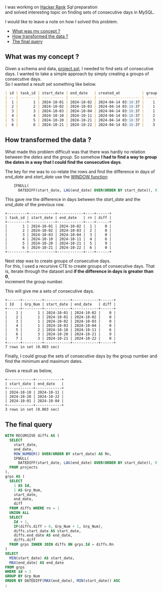 I was working on [Hacker Rank](https://www.hackerrank.com/) _Sql_ preparation  
and solved interesting topic on finding sets of consecutive days in MySQL.

I would like to leave a note on how I solved this problem.

* [What was my concept ?](#what-was-my-concept)
* [How transformed the data ?](#how-transformed-the-data)
* [The final query](#the-final-query)

## What was my concept ?

Given a schema and data, [project.sql](../projects.sql), I needed to find sets of consecutive days.
I wanted to take a simple approach by simply creating a groups of consecutive days.  
So I wanted a result set something like below.

```markdown
| id | task_id | start_date | end_date   | created_at          | group |
| -- | ------- | ---------- | ---------- | ------------------- | ----- |
|  1 |       1 | 2024-10-01 | 2024-10-02 | 2024-04-14 03:18:37 |    1 |
|  2 |       2 | 2024-10-02 | 2024-10-03 | 2024-04-14 03:18:37 |    1 |
|  3 |       3 | 2024-10-03 | 2024-10-04 | 2024-04-14 03:18:37 |    1 |
|  4 |       4 | 2024-10-10 | 2024-10-11 | 2024-04-14 03:18:37 |    2 |
|  5 |       5 | 2024-10-20 | 2024-10-21 | 2024-04-14 03:18:37 |    3 |
|  6 |       6 | 2024-10-21 | 2024-10-22 | 2024-04-14 03:18:37 |    3 |
```

## How transformed the data ?
What made this problem difficult was that there was hardly no relation between the _dates_ and the _group_.
So somehow **I had to find a way to group the dates in a way that I could find the consecutive days**.

The key for me was to co-relate the rows 
and find the difference in days of _end_date_ and _start_date_ use the [WINDOW function](https://dev.mysql.com/doc/refman/8.0/en/window-functions.html)

```sql
    IFNULL(
      DATEDIFF(start_date, LAG(end_date) OVER(ORDER BY start_date)), 0) AS diff
```

This gave me the difference in days between the _start_date_ and the _end_date_ of the previous row.

```plaintext
+---------+------------+------------+----+------+
| task_id | start_date | end_date   | rn | diff |
+---------+------------+------------+----+------+
|       1 | 2024-10-01 | 2024-10-02 |  1 |    0 |
|       2 | 2024-10-02 | 2024-10-03 |  2 |    0 |
|       3 | 2024-10-03 | 2024-10-04 |  3 |    0 |
|       4 | 2024-10-10 | 2024-10-11 |  4 |    6 |
|       5 | 2024-10-20 | 2024-10-21 |  5 |    9 |
|       6 | 2024-10-21 | 2024-10-22 |  6 |    0 |
+---------+------------+------------+----+------+
```

Next step was to create groups of consecutive days.  
For this, I used a recursive CTE to create groups of consecutive days. That is, iterate through the dataset and **if the difference in days is greater than 0**,  
increment the group number.

This will give me a sets of consecutive days.

```plaintext
+------+---------+------------+------------+------+
| Id   | Grp_Num | start_date | end_date   | diff |
+------+---------+------------+------------+------+
|    1 |       1 | 2024-10-01 | 2024-10-02 |    0 |
|    2 |       1 | 2024-10-01 | 2024-10-02 |    0 |
|    3 |       1 | 2024-10-02 | 2024-10-03 |    0 |
|    4 |       1 | 2024-10-03 | 2024-10-04 |    0 |
|    5 |       2 | 2024-10-10 | 2024-10-11 |    6 |
|    6 |       3 | 2024-10-20 | 2024-10-21 |    9 |
|    7 |       3 | 2024-10-21 | 2024-10-22 |    0 |
+------+---------+------------+------------+------+
7 rows in set (0.003 sec)
```

Finally, I could group the sets of consecutive days by the group number and find the minimum and maximum dates.

Gives a result as below,

```plaintext
+------------+------------+
| start_date | end_date   |
+------------+------------+
| 2024-10-10 | 2024-10-11 |
| 2024-10-20 | 2024-10-22 |
| 2024-10-01 | 2024-10-04 |
+------------+------------+
3 rows in set (0.003 sec)
```

## The final query

```sql
WITH RECURSIVE diffs AS (
  SELECT 
    start_date,
    end_date,
    ROW_NUMBER() OVER(ORDER BY start_date) AS Rn,
    IFNULL(
      DATEDIFF(start_date, LAG(end_date) OVER(ORDER BY start_date)), 0) AS diff
  FROM projects
), 
grps AS (
  SELECT
    1 AS Id,
    1 AS Grp_Num,
    start_date,
    end_date,
    diff
  FROM diffs WHERE rn = 1
  UNION ALL
  SELECT
    Id + 1,
    IF(diffs.diff > 0, Grp_Num + 1, Grp_Num),
    diffs.start_date AS start_date,
    diffs.end_date AS end_date,
    diffs.diff
  FROM grps INNER JOIN diffs ON grps.Id = diffs.Rn
)
SELECT 
  MIN(start_date) AS start_date,
  MAX(end_date) AS end_date
FROM grps
WHERE id > 1
GROUP BY Grp_Num
ORDER BY DATEDIFF(MAX(end_date), MIN(start_date)) ASC
;
```
